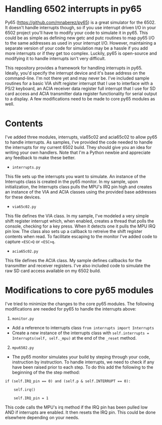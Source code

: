 # Handling 6502 interrupts in py65
Py65 (https://github.com/mnaberez/py65) is a great simulator for the 6502.  It doesn't handle interrupts though, so if you use interrupt driven I/O in your 6502 project you'll have to modify your code to simulate it in py65.  This could be as simple as defining new getc and putc routines to map py65 I/O to the same addresses as used in your interrupt I/O.  However, maintaining a separate version of your code for simulation may be a hassle if you add more interrupts or if they get too complex.  Luckily, py65 is open-source and modifying it to handle interrupts isn't very difficult.

This repository provides a framework for handling interrupts in py65.  Ideally, you'd specify the interrupt device and it's base address on the command-line.  I'm not there yet and may never be.  I've included sample routines for a basic VIA shift register interrupt that I use to interface with a PS/2 keyboard, an ACIA receiver data register full interrupt that I use for SD card access and ACIA transmitter data register functionality for serial output to a display.  A few modifications need to be made to core py65 modules as well.

# Contents

I've added three modules, interrupts, via65c02 and acia65c02 to allow py65 to handle interrupts.  As samples, I've provided the code needed to handle the interrupts for my current 6502 build.  They should give you an idea for writing your own handlers.  Note that I'm a Python newbie and appreciate any feedback to make these better.

* `interrupts.py`

This file sets up the interrupts you want to simulate.  An instance of the Interrupts class is created in the py65 monitor.  In my sample, upon initialization, the Interrupts class pulls the MPU's IRQ pin high and creates an instance of the VIA and ACIA classes using the provided base addresses for these devices.

* `via65c02.py`

This file defines the VIA class.  In my sample, I've modeled a very simple shift register interrupt which, when enabled, creates a thread that polls the console, checking for a key press.  When it detects one it pulls the MPU IRQ pin low.  The class also sets up a callback to retreive the shift register contents when read.  To facilitate escaping to the monitor I've added code to capture `<ESC>Q` or `<ESC>q`.

* `acia65c02.py`

This file defines the ACIA class.  My sample defines callbacks for the transmitter and receiver registers.  I've also included code to simulate the raw SD card access available on my 6502 build.
  
# Modifications to core py65 modules

I've tried to minimize the changes to the core py65 modules.  The following modifications are needed for py65 to handle the interrupts above:

1. `monitor.py`

* Add a reference to interrupts class `from interrupts import Interrupts`
* Create a new instance of the interrupts class with `self.interrupts = Interrupts(self, self._mpu)` at the end of the `_reset` method.

2. `mpu6502.py`

* The py65 monitor simulates your build by steping through your code, instruction by instruction.  To handle interrupts, we need to check if any have been raised prior to each step. To do this add the following to the beginning of the the step method:

`if (self.IRQ_pin == 0) and (self.p & self.INTERRUPT == 0):`

`    self.irq()`

`    self.IRQ_pin = 1`

This code calls the MPU's irq method if the IRQ pin has been pulled low AND if interrupts are enabled.  It then resets the IRQ pin.  This could be done elsewhere depending on your needs.

